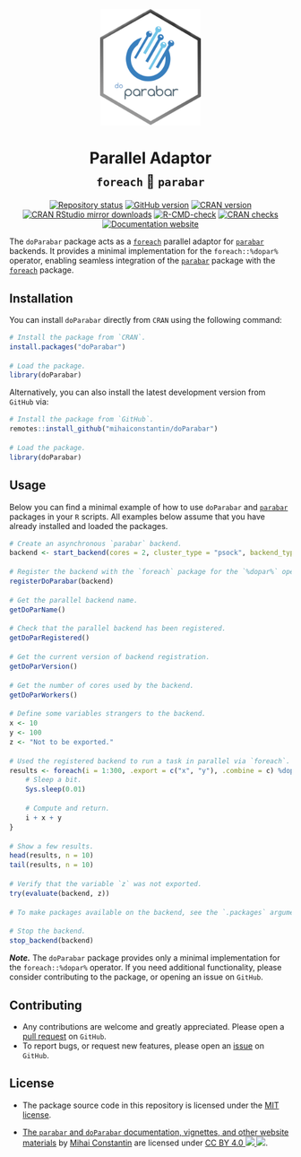 <p align="center">
    <a href="https://parabar.mihaiconstantin.com">
        <img width="180px" src="man/figures/logo.png" alt="parabar logo"/>
    </a>
</p>

<h1 align="center">
    Parallel Adaptor
    <br>
    <sub><code style="display:inline">foreach</code> &#x1F50C; <code style="display:inline">parabar</code></sub>
</h1>

<!-- badges: start -->
<p align="center">
    <a href="https://www.repostatus.org/#active"><img src="https://www.repostatus.org/badges/latest/active.svg" alt="Repository status"/></a>
    <a href="https://github.com/mihaiconstantin/doParabar/releases"><img src="https://img.shields.io/github/v/release/mihaiconstantin/doParabar?display_name=tag&sort=semver" alt="GitHub version"/></a>
    <a href="https://cran.r-project.org/package=doParabar "><img src="https://www.r-pkg.org/badges/version/doParabar" alt="CRAN version"/></a>
    <a href="https://www.r-pkg.org/pkg/doParabar"><img src="https://cranlogs.r-pkg.org/badges/grand-total/doParabar" alt="CRAN RStudio mirror downloads"/></a>
    <a href="https://github.com/mihaiconstantin/doParabar/actions"><img src="https://github.com/mihaiconstantin/doParabar/workflows/R-CMD-check/badge.svg" alt="R-CMD-check" /></a>
    <a href="https://cran.r-project.org/web/checks/check_results_doParabar.html"><img src="https://badges.cranchecks.info/worst/doParabar.svg" alt="CRAN checks"/></a>
    <a href="https://parabar.mihaiconstantin.com"><img src="https://img.shields.io/badge/docs-website-brightgreen" alt="Documentation website"/></a>
</p>
<!-- badges: end -->

The `doParabar` package acts as a
[`foreach`](https://CRAN.R-project.org/package=foreach) parallel adaptor for
[`parabar`](https://parabar.mihaiconstantin.com) backends. It provides a minimal
implementation for the `foreach::%dopar%` operator, enabling seamless
integration of the [`parabar`](https://parabar.mihaiconstantin.com) package with
the [`foreach`](https://CRAN.R-project.org/package=foreach)  package.

## Installation

You can install `doParabar` directly from `CRAN` using the following command:

```r
# Install the package from `CRAN`.
install.packages("doParabar")

# Load the package.
library(doParabar)
```

Alternatively, you can also install the latest development version from `GitHub`
via:

```r
# Install the package from `GitHub`.
remotes::install_github("mihaiconstantin/doParabar")

# Load the package.
library(doParabar)
```

## Usage

Below you can find a minimal example of how to use `doParabar` and
[`parabar`](https://parabar.mihaiconstantin.com) packages in your `R` scripts.
All examples below assume that you have already installed and loaded the
packages.

```r
# Create an asynchronous `parabar` backend.
backend <- start_backend(cores = 2, cluster_type = "psock", backend_type = "async")

# Register the backend with the `foreach` package for the `%dopar%` operator.
registerDoParabar(backend)

# Get the parallel backend name.
getDoParName()

# Check that the parallel backend has been registered.
getDoParRegistered()

# Get the current version of backend registration.
getDoParVersion()

# Get the number of cores used by the backend.
getDoParWorkers()

# Define some variables strangers to the backend.
x <- 10
y <- 100
z <- "Not to be exported."

# Used the registered backend to run a task in parallel via `foreach`.
results <- foreach(i = 1:300, .export = c("x", "y"), .combine = c) %dopar% {
    # Sleep a bit.
    Sys.sleep(0.01)

    # Compute and return.
    i + x + y
}

# Show a few results.
head(results, n = 10)
tail(results, n = 10)

# Verify that the variable `z` was not exported.
try(evaluate(backend, z))

# To make packages available on the backend, see the `.packages` argument.

# Stop the backend.
stop_backend(backend)
```

**_Note._** The `doParabar` package provides only a minimal implementation for
the `foreach::%dopar%` operator. If you need additional functionality, please
consider contributing to the package, or opening an issue on `GitHub`.

## Contributing
- Any contributions are welcome and greatly appreciated. Please open a [pull
  request](https://github.com/mihaiconstantin/doParabar/pulls) on `GitHub`.
- To report bugs, or request new features, please open an
  [issue](https://github.com/mihaiconstantin/doParabar/issues) on `GitHub`.

## License
- The package source code in this repository is licensed under the [MIT
  license](https://opensource.org/license/mit).
- <p class="license-cc" xmlns:cc="https://creativecommons.org/ns#" xmlns:dct="https://purl.org/dc/terms/"><a property="dct:title" rel="cc:attributionURL" href="https://parabar.mihaiconstantin.com">The <code>parabar</code> and <code>doParabar</code> documentation, vignettes, and other website materials</a> by <a rel="cc:attributionURL dct:creator" property="cc:attributionName" href="https://mihaiconstantin.com">Mihai Constantin</a> are licensed under <a href="https://creativecommons.org/licenses/by/4.0/?ref=chooser-v1" target="_blank" rel="license noopener noreferrer" style="display:inline-block;">CC BY 4.0 <img style="height:22px!important" src="https://mirrors.creativecommons.org/presskit/icons/cc.svg?ref=chooser-v1"> <img style="height:22px!important" src="https://mirrors.creativecommons.org/presskit/icons/by.svg?ref=chooser-v1"></a>.</p>
